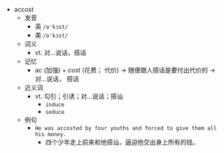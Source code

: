 - accost
  - 发音
    - 英 `/ə'kɔst/`
    - 美 `/ə'kɔst/`
  - 词义
    - vt. 对…说话，搭话
  - 记忆
    - ac (加强) + cost (花费； 代价) → 随便跟人搭话是要付出代价的 → 对…说话， 搭话
  - 近义词
    - vt. 勾引；引诱；对…说话；搭讪
      - `induce`
      - `seduce`
  - 例句
    - `He was accosted by four youths and forced to give them all his money.`
      - 四个少年走上前来和他搭讪，逼迫他交出身上所有的钱。

